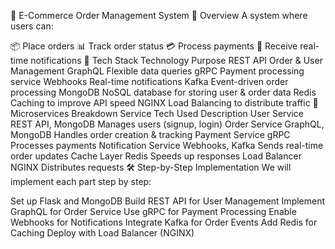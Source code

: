 📌 E-Commerce Order Management System
🛒 Overview
A system where users can:

📦 Place orders
📊 Track order status
💳 Process payments
📢 Receive real-time notifications
🚀 Tech Stack
Technology	Purpose
REST API	Order & User Management
GraphQL	Flexible data queries
gRPC	Payment processing service
Webhooks	Real-time notifications
Kafka	Event-driven order processing
MongoDB	NoSQL database for storing user & order data
Redis	Caching to improve API speed
NGINX	Load Balancing to distribute traffic
📂 Microservices Breakdown
Service	Tech Used	Description
User Service	REST API, MongoDB	Manages users (signup, login)
Order Service	GraphQL, MongoDB	Handles order creation & tracking
Payment Service	gRPC	Processes payments
Notification Service	Webhooks, Kafka	Sends real-time order updates
Cache Layer	Redis	Speeds up responses
Load Balancer	NGINX	Distributes requests
🛠️ Step-by-Step Implementation
We will implement each part step by step:

Set up Flask and MongoDB
Build REST API for User Management
Implement GraphQL for Order Service
Use gRPC for Payment Processing
Enable Webhooks for Notifications
Integrate Kafka for Order Events
Add Redis for Caching
Deploy with Load Balancer (NGINX)
